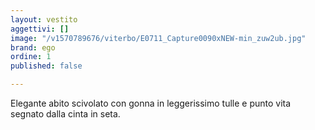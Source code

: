 ```yaml
---
layout: vestito
aggettivi: []
image: "/v1570789676/viterbo/E0711_Capture0090xNEW-min_zuw2ub.jpg"
brand: ego
ordine: 1
published: false

---
```

Elegante abito scivolato con gonna in leggerissimo tulle e punto vita segnato dalla cinta in seta.